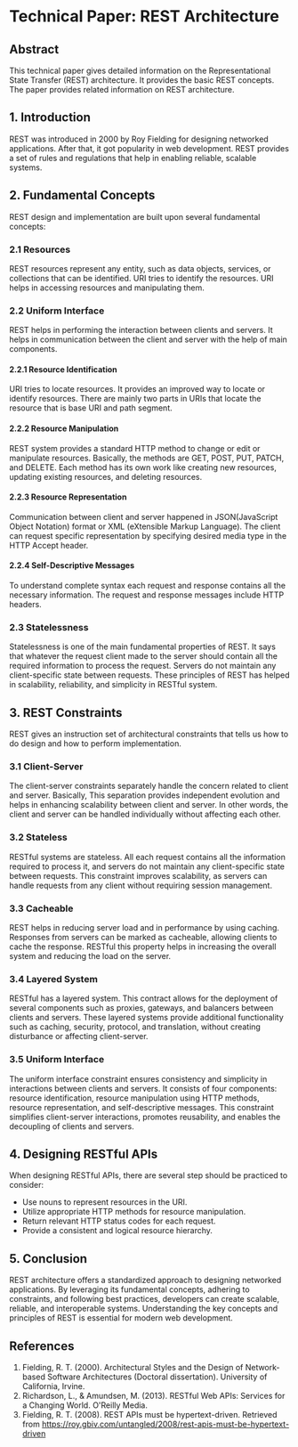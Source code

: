 # Technical Paper: REST Architecture

## Abstract
This technical paper gives detailed information on the Representational State Transfer (REST) architecture. It provides the basic REST concepts. The paper provides related information on REST architecture.
## 1. Introduction
REST was introduced in 2000 by Roy Fielding for designing networked applications. After that, it got popularity in web development. REST provides a set of rules and regulations that help in enabling reliable, scalable systems. 
## 2. Fundamental Concepts
REST design and implementation are built upon several fundamental concepts:

### 2.1 Resources
REST resources represent any entity, such as data objects, services, or collections that can be identified. URI tries to identify the resources. URI helps in accessing resources and manipulating them.

### 2.2 Uniform Interface
REST helps in performing the interaction between clients and servers. It helps in communication between the client and server with the help of main components.

#### 2.2.1 Resource Identification
URI tries to locate resources. It provides an improved way to locate or identify resources. There are mainly two parts in URIs that locate the resource that is base URI and path segment.

#### 2.2.2 Resource Manipulation
REST system provides a standard HTTP method to change or edit or manipulate resources. Basically, the methods are GET, POST, PUT, PATCH, and DELETE. Each method has its own work like creating new resources, updating existing resources, and deleting resources.  
#### 2.2.3 Resource Representation
Communication between client and server happened in JSON(JavaScript Object Notation) format or XML (eXtensible Markup Language). The client can request specific representation by specifying desired media type in the HTTP Accept header.

#### 2.2.4 Self-Descriptive Messages
To understand complete syntax each request and response contains all the necessary information. The request and response messages include HTTP headers.

### 2.3 Statelessness
Statelessness is one of the main fundamental properties of REST. It says that whatever the request client made to the server should contain all the required information to process the request. Servers do not maintain any client-specific state between requests. These principles of REST has helped in scalability, reliability, and simplicity in RESTful system.

## 3. REST Constraints
REST gives an instruction set of architectural constraints that tells us how to do design and how to perform implementation. 

### 3.1 Client-Server
The client-server constraints separately handle the concern related to client and server. Basically, This separation provides independent evolution and helps in enhancing scalability between client and server. In other words, the client and server can be handled individually without affecting each other.

### 3.2 Stateless
RESTful systems are stateless. All each request contains all the information required to process it, and servers do not maintain any client-specific state between requests. This constraint improves scalability, as servers can handle requests from any client without requiring session management.

### 3.3 Cacheable
REST helps in reducing server load and in performance by using caching. Responses from servers can be marked as cacheable, allowing clients to cache the response. RESTful this property helps in increasing the overall system and reducing the load on the server.

### 3.4 Layered System
RESTful has a layered system. This contract allows for the deployment of several components such as proxies, gateways, and balancers between clients and servers. These layered systems provide additional functionality such as caching, security, protocol, and translation, without creating disturbance or affecting client-server.

### 3.5 Uniform Interface
The uniform interface constraint ensures consistency and simplicity in interactions between clients and servers. It consists of four components: resource identification, resource manipulation using HTTP methods, resource representation, and self-descriptive messages. This constraint simplifies client-server interactions, promotes reusability, and enables the decoupling of clients and servers.

## 4. Designing RESTful APIs
When designing RESTful APIs, there are several step should be practiced to consider:

- Use nouns to represent resources in the URI.
- Utilize appropriate HTTP methods for resource manipulation.
- Return relevant HTTP status codes for each request.
- Provide a consistent and logical resource hierarchy.


## 5. Conclusion
REST architecture offers a standardized approach to designing networked applications. By leveraging its fundamental concepts, adhering to constraints, and following best practices, developers can create scalable, reliable, and interoperable systems. Understanding the key concepts and principles of REST is essential for modern web development.

## References
1. Fielding, R. T. (2000). Architectural Styles and the Design of Network-based Software Architectures (Doctoral dissertation). University of California, Irvine.
2. Richardson, L., & Amundsen, M. (2013). RESTful Web APIs: Services for a Changing World. O'Reilly Media.
3. Fielding, R. T. (2008). REST APIs must be hypertext-driven. Retrieved from https://roy.gbiv.com/untangled/2008/rest-apis-must-be-hypertext-driven
